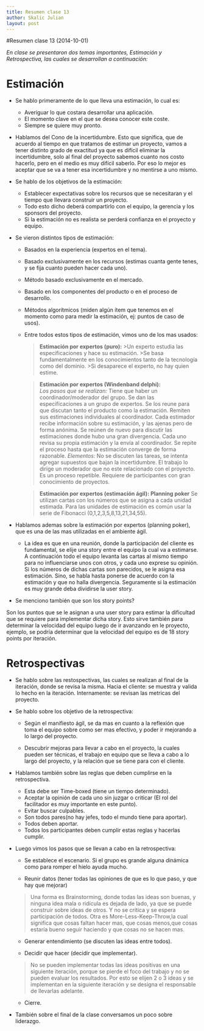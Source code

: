 ```yaml
---
title: Resumen clase 13
author: Skalic Julian
layout: post
---
```


#Resumen clase 13 (2014-10-01)

*En clase se presentaron dos temas importantes, Estimación y Retrospectiva, las cuales se desarrollan a continuación:*

Estimación
==

* Se hablo primeramente de lo que lleva una estimación, lo cual es:
    * Averiguar lo que costara desarrollar una aplicación.
    * El momento clave en el que se desea conocer este coste.
    * Siempre se quiere muy pronto.

* Hablamos del Cono de la incertidumbre. Esto que significa, que de acuerdo al tiempo en que tratamos de estimar un proyecto, vamos a tener distinto grado de exactitud ya que es difícil eliminar la incertidumbre, solo al final del proyecto sabemos cuanto nos costo hacerlo, pero en el medio es muy difícil saberlo.
Por eso lo mejor es aceptar que se va a tener esa incertidumbre y no mentirse a uno mismo.

* Se hablo de los objetivos de la estimación:
    * Establecer expectativas sobre los recursos que se necesitaran y el tiempo que llevara construir un proyecto.
    * Todo esto dicho deberá compartirlo con el equipo, la gerencia y los sponsors del proyecto.
    * Si la estimación no es realista se perderá confianza en el proyecto y equipo.

* Se vieron distintos tipos de estimación:
    * Basados en la experiencia (expertos en el tema).
    * Basado exclusivamente en los recursos (estimas cuanta gente tenes, y se fija cuanto pueden hacer cada uno).
    * Método basado exclusivamente en el mercado.
    * Basado en los componentes del producto o en el proceso de desarrollo.
	* Métodos algorítmicos (miden algún ítem que tenemos en el momento como para medir la estimación, ej: puntos de caso de usos).

    * Entre todos estos tipos de estimación, vimos uno de los mas usados:

		>**Estimación por expertos (puro):**
			>Un experto estudia las especificaciones y hace su estimación.
			>Se basa fundamentalmente en los conocimientos tanto de la tecnología como del dominio.
			>Si desaparece el experto, no hay quien estime.
        
		>**Estimación por expertos (Windenband delphi):**   
		*Los pasos que se realizan:*
		>Tiene que haber un coordinador/moderador del grupo.
		>Se dan las especificaciones a un grupo de expertos.
		>Se los reune para que discutan tanto el producto como la estimación.
		>Remiten sus estimaciones individuales al coordinador.
		>Cada estimador recibe información sobre su estimación, y las ajenas pero de forma anónima.
		>Se reúnen de nuevo para discutir las estimaciones donde hubo una gran divergencia.
		>Cada uno revisa su propia estimación y la envía al coordinador.
		>Se repite el proceso hasta que la estimación converge de forma razonable.
		*Elementos:*
		>No se discuten las tareas, se intenta agregar supuestos que bajan la incertidumbre.
		>El trabajo lo dirige un moderador que no este relacionado con el proyecto.
		>Es un proceso repetible.
		>Requiere de participantes con gran conocimiento de proyectos.

		>**Estimación por expertos (estimación ágil): Planning poker**
		>Se utilizan cartas con los números que se asigna a cada unidad estimada.
		>Para las unidades de estimación es común usar la serie de Fibonacci (0,1,2,3,5,8,13,21,34,55).

* Hablamos ademas sobre la estimación por expertos (planning poker), que es una de las mas utilizadas en el ambiente ágil.
    * La idea es que en una reunión, donde la participación del cliente es fundamental, se elije una story entre el equipo la cual va a estimarse. A continuación todo el equipo levanta las cartas al mismo tiempo para no influenciarse unos con otros, y cada uno exprese su opinión. Si los números de dichas cartas son parecidos, se le asigna esa estimación. Sino, se habla hasta ponerse de acuerdo con la estimación y que no halla divergencia. Seguramente si la estimación es muy grande deba dividirse la user story.


* Se menciono también que son los story points?

Son los puntos que se le asignan a una user story para estimar la dificultad que se requiere para  implementar dicha story. Esto sirve también para determinar la velocidad del equipo luego de ir avanzando en le proyecto, ejemplo, se podría determinar que la velocidad del equipo es de 18 story points por iteración.


Retrospectivas
==

* Se hablo sobre las restospectivas, las cuales se realizan al final de la iteración, donde se revisa la misma. Hacia el cliente: se muestra y valida lo hecho en la iteración. Internamente: se revisan las metricas del proyecto.

* Se hablo sobre los objetivo de la retrospectiva:
   
    * Según el manifiesto ágil, se da mas en cuanto a la reflexión que toma el equipo sobre como ser mas efectivo, y poder ir mejorando a lo largo del proyecto.

    * Descubrir mejoras para llevar a cabo en el proyecto, la cuales pueden ser técnicas, el trabajo en equipo que se lleva a cabo a lo largo del proyecto, y la relación que se tiene para con el cliente.


* Hablamos también sobre las reglas que deben cumplirse en la retrospectiva.

    * Esta debe ser Time-boxed (tiene un tiempo determinado).
    * Aceptar la opinión de cada uno sin juzgar o criticar (El rol del facilitador es muy importante en este punto).
    * Evitar buscar culpables.
    * Son todos pares(no hay jefes, todo el mundo tiene para aportar).
    * Todos deben aportar.
    * Todos los participantes deben cumplir estas reglas y hacerlas cumplir.


* Luego vimos los pasos que se llevan a cabo en la retrospectiva:

    * Se establece el escenario. Si el grupo es grande alguna dinámica como para romper el hielo ayuda mucho.

    * Reunir datos (tener todas las opiniones de que es lo que paso, y que hay que mejorar)
    > Una forma es Brainstorming, donde todas las ideas son buenas, y ninguna idea mala o ridícula es dejada de lado, ya que se puede construir sobre ideas de otros. Y no se critica y se espera participación de todos.
         Otra es More-Less-Keep-Throw,la cual significa que cosas faltan hacer mas, que cosas menos,que cosas estaría bueno seguir haciendo y  que cosas no se hacen mas.

    * Generar entendimiento (se discuten las ideas entre todos).

    * Decidir que hacer (decidir que implementar).
    > No se pueden implementar todas las ideas positivas en una siguiente iteración, porque se pierde el foco del trabajo y no se pueden evaluar los resultados. Por esto se elijen 2 o 3 ideas y se implementan en la siguiente iteración y se designa el responsable de llevarlas adelante.
      
    * Cierre.

* También sobre el final de la clase conversamos un poco sobre liderazgo.


